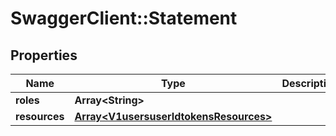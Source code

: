 # SwaggerClient::Statement

## Properties
Name | Type | Description | Notes
------------ | ------------- | ------------- | -------------
**roles** | **Array&lt;String&gt;** |  | 
**resources** | [**Array&lt;V1usersuserIdtokensResources&gt;**](V1usersuserIdtokensResources.md) |  | 

